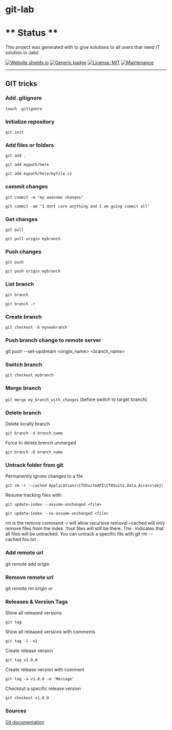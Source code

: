 # git-lab

# ** Status ** 

This project was generated with to give solutions to all users that need IT solution in Jabil.

[![Website shields.io](https://img.shields.io/website-up-down-green-red/http/shields.io.svg)](http://shields.io/)
[![Generic badge](https://img.shields.io/badge/version-1.0.0-green.svg)](https://shields.io/)
[![License: MIT](https://img.shields.io/badge/License-MIT-yellow.svg)](https://opensource.org/licenses/MIT)
[![Maintenance](https://img.shields.io/badge/Maintained%3F-yes-green.svg)](https://GitHub.com/Naereen/StrapDown.js/graphs/commit-activity)

----------

## GIT tricks

### Add .gitignore

`touch .gitignore`

### Initialize repository

`git init`

### Add files or folders

`git add .`

`git add mypath/here`

`git add mypath/here/myfile.cs`

### commit changes

`git commit -m "my awesome changes"`

`git commit -am "I dont care anything and I am going commit all"`

### Get changes

`git pull`

`git pull origin mybranch`

### Push changes

`git push`

`git push origin mybranch`

### List branch

`git branch`

`git branch -r`

### Create branch

`git checkout -b mynewbranch`

### Push branch change to remote server

git push --set-upstream <origin_name> <branch_name>


### Switch branch

`git checkout mybranch`

### Merge branch

`git merge my_branch_with_changes` (before switch to target branch)

### Delete branch

Delete locally branch

`git branch -d branch_name`

Force to delete brench unmerged

`git branch -D branch_name`

### Untrack folder from git

Permanently ignore changes to a file

`git rm -r --cached Applications\CTOSuiteAPI\CTOSuite.Data.Access\obj\`

Resume tracking files with:

`git update-index --assume-unchanged <file>`

`git update-index --no-assume-unchanged <file>`

rm is the remove command
-r will allow recursive removal
–cached will only remove files from the index. Your files will still be there.
The . indicates that all files will be untracked. You can untrack a specific file with git rm --cached foo.txt

### Add remote url

git remote add origin <ssh-url>

### Remove remote url

git remote rm origin or <origin name>

### Releases & Version Tags

Show all released versions

`git tag`

Show all released versions with comments

`git tag -l -n1`

Create release version

`git tag v1.0.0`

Create release version with comment

`git tag -a v1.0.0 -m 'Message'`

Checkout a specific release version 

`git checkout v1.0.0`

### Sources

[Git documentation](https://git-scm.com/)

